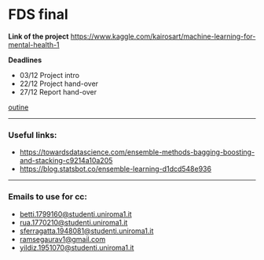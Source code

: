 # FDS final 

**Link of the project**
https://www.kaggle.com/kairosart/machine-learning-for-mental-health-1

**Deadlines**
- 03/12 Project intro
- 22/12 Project hand-over
- 27/12 Report hand-over

[outine](https://viewer.diagrams.net/?highlight=00000A&edit=_blank&layers=1&nav=1&title=Untitled%20Diagram.drawio#R7VzRcps4FP0az%2Bw%2BZAaEwfZj4rTpQ7LNJJ22bzsCZKMNIFeI2s7XrwQCY5BtiDHBcdOZFCRZQjr3nnt1kDMwpsHqjsKF90Bc5A%2BA5q4Gxu0AAH2iAf6fKFmnJRNrmBbMKXZlo03BM35FslCTpTF2UbTVkBHiM7zYLnRIGCKHbZVBSslyu9mM%2BNujLuAcVQqeHehXS39gl3myVNe0TcUXhOeeHHpsygobOi9zSuJQjjcAxiz5SasDmPUl20cedMmyUGR8GhhTSghLr4LVFPlibbNlSz%2F3eUdt%2FtwUhazOB8zRDFnQRo42nmlDx76SPfyGfoyyKVg%2B7%2BvGxb%2F55VxcLjwYId5Kz%2Br4AIVqxSc0izfR875sWm5b7iFZHLbOAOHrtBCXEUMLXr%2F0MEPPC%2BiIsiW3QV7mscDndzq%2FnJGQSaMCY3GPfX9KfEKTzgzXRGN3yMsjRskLKtSMgW1YVv4AxXXMFgZRhlaFIrmud4gEiNE1b7LatmXpAvpY3i83BgUmsswr2pIsg9KG53nPGxz5hYSyJqygCaygNqy60SNYuZcBx1HB6lq2ZbYEKxgdxtXQusLVbIKroUZFUEQC4mnBQdYOcEYTm69XK%2BCYwz45ndUEnGFtp0seqTdON3aQGld7bA7NlnAda33CdbQTV88qYyGWT2Qg6fLy0l%2BxiO0397GDXchrpiSMCIcmr8l6eKTkP5HbAO1rzHwcogK8aa8V1IvDl0DnC822ga0AZiU%2FCohN8Y%2BXQx%2FPQ17mcCARr7wRAGKeNV3LigC7rhhQaVMFQzKH2b18wMzQCqOmP6cJxXrVenRtrDAfqwXzufv318%2B7l%2B8rfX6l6S%2Fh7Mfs%2FttV9gQ1uGFnklV26yUOfBiibZQdD%2FvuPVyTmCUuz%2FPT7O6Goojj8ZitrF4qeoBi%2BYQHe4TiVw4P9GUB74fmrLDd4lkMIZv1Ie%2FKY3GRKkwF1nlDFdhytCfukDCcC3fNhwOl8YAqH6gOZ5ZGgz73qRAydCN2D1HFwvKJqoyO2JIqfM5T%2Fk57mpIg4Asb7bOo%2FWZbXHpp5wdNcI%2BxSDupor7faeonawrsVWBM3gS9oveRqnfQJtT8VqLdgG7AgW1dAcQsDAk6vooS1K7FVs9crKoxqhTl3tiLNMtkP%2B%2FWCHO70qO%2BzALGjJu4mI5HsINyd1NmanXmeDCW14%2FMCcFDO%2BlKuN6CYEEIvF%2FzZmDeir5iRtK5Jl3X9c3GPG2Ueboak1Uh2ThZSK7ukW%2BJEwtMIcMkrBlwe8B2mehWk%2Fz0Mj81Y791qZdO2bAm%2FR2QP96XOEpWpiW%2FYDKro5mjN5P0sU0hxYIMtThCroBMzJN5qMT7H5olQVOfLrHk0HxvljSqLInseH527AgUm8AT5IbZaMMes2MV0paILTUM7S88479DxFOhCNL13zv9%2Bhw82GhqdyVJ0lB4sGo7ui8oH%2BXBYLg%2FGBakB1CTavsvPbzPuwGl9jAyVXT94bWHa3%2FOgWJe8Hb1AZiF5ehcfcj95ij1wVSg%2F%2BHVh1ovQtqJOdcuXIiPk5jmeaXGSMu5dJtPzDwskmIYQn8d4ajhQ51ByARmU8exzBKNVkOmytJPlvSC3W98CmB8Crm54XB%2BVNDsAV3tkQ9U7HUB8sG4O%2F76liDi4tkM0VRNRCWz6ht%2FXbtuwrRxmFpTa897DtQ2aupk1rbZq%2FbzVqfUNqlj299xFPPVfk0kqr0J3BkRnFIBaD8%2FOwMFIHuMI%2FRRqxXpUNnLTuNTkchxQw2k%2BkrhUrAwZPCkemuHi6aRWZZkvibqa3FyH5qiJ41pYjv7VPitclN9Moo2ap3JfRSCzY4TfjWpuV%2BCTSfnBUvhWH1Y5AIEmycUxT5LOzpgjaAwxc5FGKO5Jqdy3wsUYYxTqfybcw9J6FxQ6CQML8JoZlXnq%2Fen5n5ElqnQ%2B%2FPEsxO936jq%2FY%2BIzggNYJgcTuk2bX%2B7B%2B871nCRuoRx4PT%2Fu5%2BHEsYglsRxYs4K6zYVjL7MjeEgPcAQsUvIpo3Gm26zlE0rBI9hp9l0rZcRt1KAK5zee1%2B142jaVJ93uEi144Ca%2F77U8oUk0oN4Y5W%2BwwqIi2fcyeXpMMgNM8nePw6bpmfA8mQxlSrSwvytmPH5IujVaurl%2BsFXZbmLdUOvtd6VJKdLdn7j7fzEim6%2BBFc5MX2hYoXCoJ7QglC2z6D2W%2B2ksBTdixrjpqbwR9RIVy7LMtoXNTzEnV0EpaJd1Qg95xBkGivio1KQUeTwqm%2B8n0zSGFYV8X8IQzYhL53n5W%2F23T9yRhlVUEG1HWd%2BQleEzmEomgEtXrh8Gi6%2FCnOb%2BUjuPWycWJRySLNmDnk6965K1V%2F5doB2r1Ue69x%2FNt05prtPnR%2Fn3A%2BIJgBMPYojFsAm37Y8B29u%2FH2D8itNRbCuYxM1vJnfbv5SVWoomz8HZnz6Hw%3D%3D)

-------------------------------------------------------
### Useful links:
- https://towardsdatascience.com/ensemble-methods-bagging-boosting-and-stacking-c9214a10a205
- https://blog.statsbot.co/ensemble-learning-d1dcd548e936
-------------------------------------------------------
### Emails to use for cc:

- betti.1799160@studenti.uniroma1.it
- rua.1770210@studenti.uniroma1.it
- sferragatta.1948081@studenti.uniroma1.it
- ramsegaurav1@gmail.com
- yildiz.1951070@studenti.uniroma1.it
